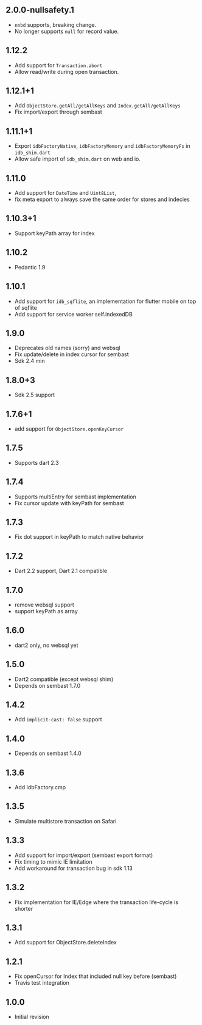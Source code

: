 ## 2.0.0-nullsafety.1

* `nnbd` supports, breaking change.
* No longer supports `null` for record value.

## 1.12.2

* Add support for `Transaction.abort`
* Allow read/write during open transaction.

## 1.12.1+1

* Add `ObjectStore.getAll/getAllKeys` and `Index.getAll/getAllKeys`
* Fix import/export through sembast

## 1.11.1+1

* Export `idbFactoryNative`, `idbFactoryMemory` and `idbFactoryMemoryFs` in `idb_shim.dart`
* Allow safe import of `idb_shim.dart` on web and io.

## 1.11.0

* Add support for `DateTime` and `Uint8List`,
* fix meta export to always save the same order for stores and indecies

## 1.10.3+1

* Support keyPath array for index

## 1.10.2

* Pedantic 1.9

## 1.10.1

* Add support for `idb_sqflite`, an implementation for flutter mobile on top of sqflite
* Add support for service worker self.indexedDB

## 1.9.0

* Deprecates old names (sorry) and websql
* Fix update/delete in index cursor for sembast
* Sdk 2.4 min

## 1.8.0+3

* Sdk 2.5 support

## 1.7.6+1

* add support for `ObjectStore.openKeyCursor`

## 1.7.5

* Supports dart 2.3

## 1.7.4

* Supports multiEntry for sembast implementation
* Fix cursor update with keyPath for sembast

## 1.7.3

* Fix dot support in keyPath to match native behavior

## 1.7.2

* Dart 2.2 support, Dart 2.1 compatible

## 1.7.0

* remove websql support
* support keyPath as array

## 1.6.0

* dart2 only, no websql yet

## 1.5.0

* Dart2 compatible (except websql shim)
* Depends on sembast 1.7.0

## 1.4.2

* Add `implicit-cast: false` support

## 1.4.0

* Depends on sembast 1.4.0

## 1.3.6

* Add IdbFactory.cmp

## 1.3.5

* Simulate multistore transaction on Safari

## 1.3.3

* Add support for import/export (sembast export format)
* Fix timing to mimic IE limitation
* Add workaround for transaction bug in sdk 1.13

## 1.3.2

* Fix implementation for IE/Edge where the transaction life-cycle is shorter

## 1.3.1

* Add support for ObjectStore.deleteIndex

## 1.2.1

* Fix openCursor for Index that included null key before (sembast)
* Travis test integration

## 1.0.0

* Initial revision 